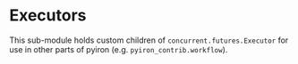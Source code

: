 # Executors

This sub-module holds custom children of `concurrent.futures.Executor` for use in other parts of pyiron (e.g. `pyiron_contrib.workflow`).